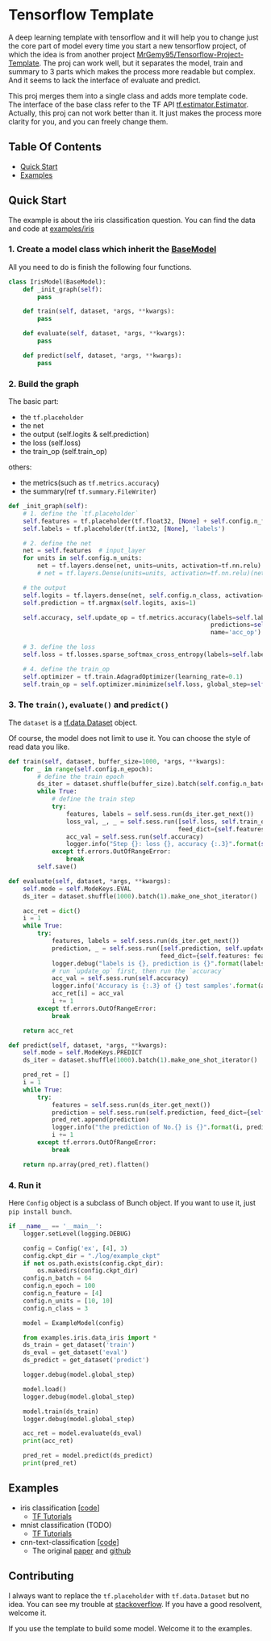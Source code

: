 # Tensorflow Template

A deep learning template with tensorflow and it will help you to change just the core part of model every time you start a new tensorflow project, 
of which the idea is from another project [MrGemy95/Tensorflow-Project-Template](https://github.com/MrGemy95/Tensorflow-Project-Template).
The proj can work well, but it separates the model, train and summary to 3 parts which makes the process more readable but complex. 
And it seems to lack the interface of evaluate and predict.

This proj merges them into a single class and adds more template code. 
The interface of the base class refer to the TF API [tf.estimator.Estimator](https://www.tensorflow.org/versions/master/api_docs/python/tf/estimator/Estimator).
Actually, this proj can not work better than it. It just makes the process more clarity for you, and you can freely change them.

## Table Of Contents

<!-- TOC -->

- [Quick Start](#quick-start)
- [Examples](#examples)

<!-- /TOC -->

## Quick Start

The example is about the iris classification question. You can find the data and code at [examples/iris](./examples/iris)

### 1. Create a model class which inherit the [BaseModel](tensorflow_template/base/base_model.py)

All you need to do is finish the following four functions.

```python
class IrisModel(BaseModel):
    def _init_graph(self):
        pass

    def train(self, dataset, *args, **kwargs):
        pass

    def evaluate(self, dataset, *args, **kwargs):
        pass

    def predict(self, dataset, *args, **kwargs):
        pass
```

### 2. Build the graph
    
The basic part:
- the `tf.placeholder`
- the net
- the output (self.logits & self.prediction)
- the loss (self.loss)
- the train_op (self.train_op)

others:
- the metrics(such as `tf.metrics.accuracy`)
- the summary(ref `tf.summary.FileWriter`)
    
```python
def _init_graph(self):
    # 1. define the `tf.placeholder`
    self.features = tf.placeholder(tf.float32, [None] + self.config.n_feature, 'features')
    self.labels = tf.placeholder(tf.int32, [None], 'labels')

    # 2. define the net
    net = self.features  # input_layer
    for units in self.config.n_units:
        net = tf.layers.dense(net, units=units, activation=tf.nn.relu)
        # net = tf.layers.Dense(units=units, activation=tf.nn.relu)(net)

    # the output
    self.logits = tf.layers.dense(net, self.config.n_class, activation=None)
    self.prediction = tf.argmax(self.logits, axis=1)

    self.accuracy, self.update_op = tf.metrics.accuracy(labels=self.labels,
                                                        predictions=self.prediction,
                                                        name='acc_op')

    # 3. define the loss
    self.loss = tf.losses.sparse_softmax_cross_entropy(labels=self.labels, logits=self.logits)

    # 4. define the train_op
    self.optimizer = tf.train.AdagradOptimizer(learning_rate=0.1)
    self.train_op = self.optimizer.minimize(self.loss, global_step=self._global_step)
```
    
### 3. The `train()`, `evaluate()` and `predict()`

The `dataset` is a [tf.data.Dataset](https://www.tensorflow.org/versions/master/get_started/datasets_quickstart) object.

Of course, the model does not limit to use it. You can choose the style of read data you like. 

```python
def train(self, dataset, buffer_size=1000, *args, **kwargs):
    for _ in range(self.config.n_epoch):
        # define the train epoch
        ds_iter = dataset.shuffle(buffer_size).batch(self.config.n_batch).make_one_shot_iterator()
        while True:
            # define the train step
            try:
                features, labels = self.sess.run(ds_iter.get_next())
                loss_val, _, _ = self.sess.run([self.loss, self.train_op, self.update_op],
                                               feed_dict={self.features: features, self.labels: labels})
                acc_val = self.sess.run(self.accuracy)
                logger.info("Step {}: loss {}, accuracy {:.3}".format(self.global_step, loss_val, acc_val))
            except tf.errors.OutOfRangeError:
                break
        self.save()

def evaluate(self, dataset, *args, **kwargs):
    self.mode = self.ModeKeys.EVAL
    ds_iter = dataset.shuffle(1000).batch(1).make_one_shot_iterator()

    acc_ret = dict()
    i = 1
    while True:
        try:
            features, labels = self.sess.run(ds_iter.get_next())
            prediction, _ = self.sess.run([self.prediction, self.update_op],
                                          feed_dict={self.features: features, self.labels: labels})
            logger.debug("labels is {}, prediction is {}".format(labels, prediction))
            # run `update_op` first, then run the `accuracy`
            acc_val = self.sess.run(self.accuracy)
            logger.info('Accuracy is {:.3} of {} test samples'.format(acc_val, i))
            acc_ret[i] = acc_val
            i += 1
        except tf.errors.OutOfRangeError:
            break

    return acc_ret

def predict(self, dataset, *args, **kwargs):
    self.mode = self.ModeKeys.PREDICT
    ds_iter = dataset.shuffle(1000).batch(1).make_one_shot_iterator()

    pred_ret = []
    i = 1
    while True:
        try:
            features = self.sess.run(ds_iter.get_next())
            prediction = self.sess.run(self.prediction, feed_dict={self.features: features})
            pred_ret.append(prediction)
            logger.info("the prediction of No.{} is {}".format(i, prediction))
            i += 1
        except tf.errors.OutOfRangeError:
            break

    return np.array(pred_ret).flatten()
```
    
### 4. Run it
    
Here `Config` object is a subclass of Bunch object. If you want to use it, just `pip install bunch`.
    
```python
if __name__ == '__main__':
    logger.setLevel(logging.DEBUG)

    config = Config('ex', [4], 3)
    config.ckpt_dir = "./log/example_ckpt"
    if not os.path.exists(config.ckpt_dir):
        os.makedirs(config.ckpt_dir)
    config.n_batch = 64
    config.n_epoch = 100
    config.n_feature = [4]
    config.n_units = [10, 10]
    config.n_class = 3

    model = ExampleModel(config)

    from examples.iris.data_iris import *
    ds_train = get_dataset('train')
    ds_eval = get_dataset('eval')
    ds_predict = get_dataset('predict')

    logger.debug(model.global_step)

    model.load()
    logger.debug(model.global_step)

    model.train(ds_train)
    logger.debug(model.global_step)

    acc_ret = model.evaluate(ds_eval)
    print(acc_ret)

    pred_ret = model.predict(ds_predict)
    print(pred_ret)
```
    
## Examples

- iris classification [[code](./examples/iris)]
  - [TF Tutorials](https://www.tensorflow.org/get_started/get_started_for_beginners)
- mnist classification (TODO)
  - [TF Tutorials](https://www.tensorflow.org/tutorials/layers)
- cnn-text-classification [[code](./examples/cnn_text_classification)]
  - The original [paper](http://arxiv.org/abs/1408.5882) and [github](https://github.com/yoonkim/CNN_sentence)
    
## Contributing

I always want to replace the `tf.placeholder` with `tf.data.Dataset` but no idea. 
You can see my trouble at [stackoverflow](https://stackoverflow.com/questions/49355553/how-to-write-a-template-for-most-tensorflow-deep-learning-project?answertab=votes#tab-top).
If you have a good resolvent, welcome it.

If you use the template to build some model. Welcome it to the examples.